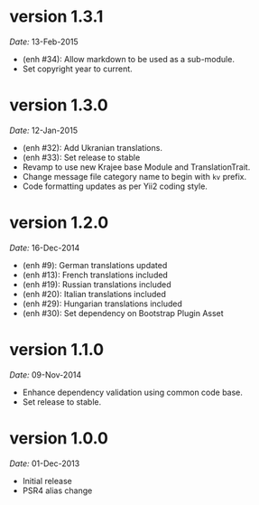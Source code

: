 version 1.3.1
=============
*Date:* 13-Feb-2015

- (enh #34): Allow markdown to be used as a sub-module.
- Set copyright year to current.

version 1.3.0
=============
*Date:* 12-Jan-2015

- (enh #32): Add Ukranian translations.
- (enh #33): Set release to stable
- Revamp to use new Krajee base Module and TranslationTrait.
- Change message file category name to begin with `kv` prefix.
- Code formatting updates as per Yii2 coding style.

version 1.2.0
=============
*Date:* 16-Dec-2014

- (enh #9): German translations updated
- (enh #13): French translations included
- (enh #19): Russian translations included
- (enh #20): Italian translations included
- (enh #29): Hungarian translations included
- (enh #30): Set dependency on Bootstrap Plugin Asset

version 1.1.0
=============

*Date:* 09-Nov-2014

- Enhance dependency validation using common code base.
- Set release to stable.


version 1.0.0
=============

*Date:* 01-Dec-2013

- Initial release
- PSR4 alias change
